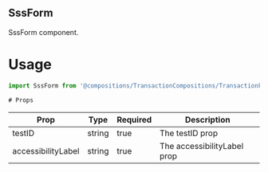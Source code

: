 ## SssForm
SssForm component.

# Usage
```js
import SssForm from '@compositions/TransactionCompositions/TransactionForms/SssForm';

# Props
```
Prop                      | Type                  | Required                | Description
--------------------------|-----------------------|-------------------------|--------------------------
testID                    | string                | true                    | The testID prop
accessibilityLabel        | string                | true                    | The accessibilityLabel prop
